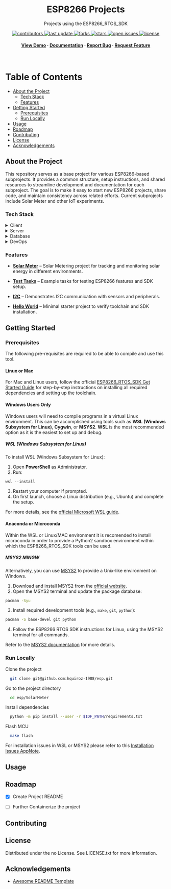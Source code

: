 <div align="center">

<!--
  <img src="assets/logo.png" alt="logo" width="200" height="auto" />

  -->
  <h1>ESP8266 Projects</h1>

  <p>
    Projects using the ESP8266_RTOS_SDK
  </p>

<!-- Badges -->
<p>
  <a href="https://github.com/Louis3797/awesome-readme-template/graphs/contributors">
    <img src="https://img.shields.io/github/contributors/Louis3797/awesome-readme-template" alt="contributors" />
  </a>
  <a href="">
    <img src="https://img.shields.io/github/last-commit/Louis3797/awesome-readme-template" alt="last update" />
  </a>
  <a href="https://github.com/Louis3797/awesome-readme-template/network/members">
    <img src="https://img.shields.io/github/forks/Louis3797/awesome-readme-template" alt="forks" />
  </a>
  <a href="https://github.com/Louis3797/awesome-readme-template/stargazers">
    <img src="https://img.shields.io/github/stars/Louis3797/awesome-readme-template" alt="stars" />
  </a>
  <a href="https://github.com/Louis3797/awesome-readme-template/issues/">
    <img src="https://img.shields.io/github/issues/Louis3797/awesome-readme-template" alt="open issues" />
  </a>
  <a href="https://github.com/Louis3797/awesome-readme-template/blob/master/LICENSE">
    <img src="https://img.shields.io/github/license/Louis3797/awesome-readme-template.svg" alt="license" />
  </a>
</p>

<h4>
    <a href="https://github.com/Louis3797/awesome-readme-template/">View Demo</a>
  <span> · </span>
    <a href="https://github.com/Louis3797/awesome-readme-template">Documentation</a>
  <span> · </span>
    <a href="https://github.com/Louis3797/awesome-readme-template/issues/">Report Bug</a>
  <span> · </span>
    <a href="https://github.com/Louis3797/awesome-readme-template/issues/">Request Feature</a>
  </h4>
</div>

<br />

<!-- Table of Contents -->
# Table of Contents

- [About the Project](#about-the-project)
  - [Tech Stack](#tech-stack)
  - [Features](#features)
- [Getting Started](#getting-started)
  - [Prerequisites](#prerequisites)
  - [Run Locally](#run-locally)
- [Usage](#usage)
- [Roadmap](#roadmap)
- [Contributing](#contributing)
- [License](#license)
- [Acknowledgements](#acknowledgements)


<!-- About the Project -->
## About the Project

This repository serves as a base project for various ESP8266-based subprojects. It provides a common structure, setup instructions, and shared resources to streamline development and documentation for each subproject. The goal is to make it easy to start new ESP8266 projects, share code, and maintain consistency across related efforts. Current subprojects include Solar Meter and other IoT experiments.


<!-- TechStack -->
### Tech Stack

<details>
  <summary>Client</summary>
  <ul>
    <li><a href="https://docs.espressif.com/projects/esp8266-rtos-sdk/en/latest/">ESP8266_RTOS_SDK</a></li>
    <li><a href="https://mqtt.org/">MQTT</a></li>
  </ul>
</details>

<details>
  <summary>Server</summary>
  <ul>
    <li><a href="https://www.raspberrypi.com/">Raspberry Pi OS</a> (or Yocto-based image)</li>
    <li><a href="https://mqtt.org/">MQTT Broker (e.g., Mosquitto)</a></li>
    <li><a href="https://www.python.org/">Python</a></li>
  </ul>
</details>

<details>
<summary>Database</summary>
  <ul>
  <li><a href="https://www.sqlite.org/index.html">SQLite</a></li>
  <li><a href="https://www.mysql.com/">MySQL</a> (or MariaDB)</li>
  <li>Any lightweight database compatible with Raspberry Pi</li>
  </ul>
</details>

<details>
<summary>DevOps</summary>
  <ul>
  <li><a href="https://www.docker.com/">Docker</a></li>
  <li><a href="https://clickup.com/">ClickUp</a> (for project management)</li>
  <li><a href="https://github.com/features/actions">GitHub Actions</a> (CI/CD pipeline)</li>
  <li><a href="https://www.anaconda.com/">Anaconda</a> or <a href="https://github.com/cmmid/conda_micro">Microconda</a> (for Python environment management)</li>
  </ul>

</details>

<!-- Features -->
### Features

- **[Solar Meter](/solar_panel/)** – Solar Metering project for tracking and monitoring solar energy in different environments.

- **[Test Tasks](/test_tasks/)** – Example tasks for testing ESP8266 features and SDK setup.
- **[I2C](/i2c/)** – Demonstrates I2C communication with sensors and peripherals.
- **[Hello World](/hello_world/)** – Minimal starter project to verify toolchain and SDK installation.


<!-- Getting Started -->
## Getting Started

<!-- Prerequisites -->
### Prerequisites

The following pre-requisites are required to be able to compile and use this tool.

#### Linux or Mac

For Mac and Linux users, follow the official [ESP8266_RTOS_SDK Get Started Guide](https://docs.espressif.com/projects/esp8266-rtos-sdk/en/latest/get-started/index.html#installation-step-by-step) for step-by-step instructions on installing all required dependencies and setting up the toolchain.

#### Windows Users Only

Windows users will need to compile programs in a virtual Linux environment. This can be accomplished using tools such as **WSL (Windows Subsystem for Linux)**, **Cygwin**, or **MSYS2**. **WSL** is the most recommended option as it is the easiest to set up and debug.

##### WSL (Windows Subsystem for Linux)

To install WSL (Windows Subsystem for Linux):

1. Open **PowerShell** as Administrator.
2. Run:
  ```powershell
  wsl --install
  ```
3. Restart your computer if prompted.
4. On first launch, choose a Linux distribution (e.g., Ubuntu) and complete the setup.

For more details, see the [official Microsoft WSL guide](https://docs.microsoft.com/windows/wsl/install).

#### Anaconda or Microconda

Within the WSL or Linux/MAC environment it is recomended to install microconda in order to provide a Python2 sandbox environment within which the ESP8266_RTOS_SDK tools can be used.

##### MSYS2 MINGW

Alternatively, you can use [MSYS2](https://www.msys2.org/) to provide a Unix-like environment on Windows.

1. Download and install MSYS2 from the [official website](https://www.msys2.org/).
2. Open the MSYS2 terminal and update the package database:
  ```bash
  pacman -Syu
  ```
3. Install required development tools (e.g., `make`, `git`, `python`):
  ```bash
  pacman -S base-devel git python
  ```
4. Follow the ESP8266 RTOS SDK instructions for Linux, using the MSYS2 terminal for all commands.

Refer to the [MSYS2 documentation](https://www.msys2.org/docs/) for more details.

<!--
#### Docker <a name="bullet2.1"></a>

TODO: need to hash out these instructions -->

<!-- Run Locally -->
### Run Locally

Clone the project

```bash
  git clone git@github.com:hquiroz-1988/esp.git
```

Go to the project directory

```bash
  cd esp/SolarMeter
```

Install dependencies

```bash
  python -m pip install --user -r $IDF_PATH/requirements.txt
```

Flash MCU

```bash
  make flash
```

For installation issues in WSL or MSYS2 please refer to this [Installation Issues AppNote](/Documents/AppNotes/Issues.md).

<!-- Usage -->
## Usage


<!-- Use this space to tell a little more about your project and how it can be used. Show additional screenshots, code samples, demos or link to other resources.


```javascript
import Component from 'my-project'

function App() {
  return <Component />
}
``` -->

<!-- Roadmap -->
## Roadmap

* [x] Create Project README
* [ ] Further Containerize the project


<!-- Contributing -->
## Contributing

<a href="https://github.com/Louis3797/awesome-readme-template/graphs/contributors">
</a>

<!-- Code of Conduct
### Code of Conduct

Please read the [Code of Conduct](https://github.com/Louis3797/awesome-readme-template/blob/master/CODE_OF_CONDUCT.md) -->


<!-- License -->
## License

Distributed under the no License. See LICENSE.txt for more information.


<!-- Contact
## Contact

Your Name - [@twitter_handle](https://twitter.com/twitter_handle) - email@email_client.com

Project Link: [https://github.com/Louis3797/awesome-readme-template](https://github.com/Louis3797/awesome-readme-template) -->

<!-- Acknowledgments -->
## Acknowledgements

 - [Awesome README Template](https://github.com/Louis3797/awesome-readme-template)